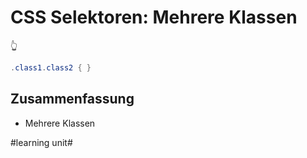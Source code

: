# CSS Selektoren: Mehrere Klassen
👆

```java
.class1.class2 { }
```

## Zusammenfassung
- Mehrere Klassen


#learning unit#